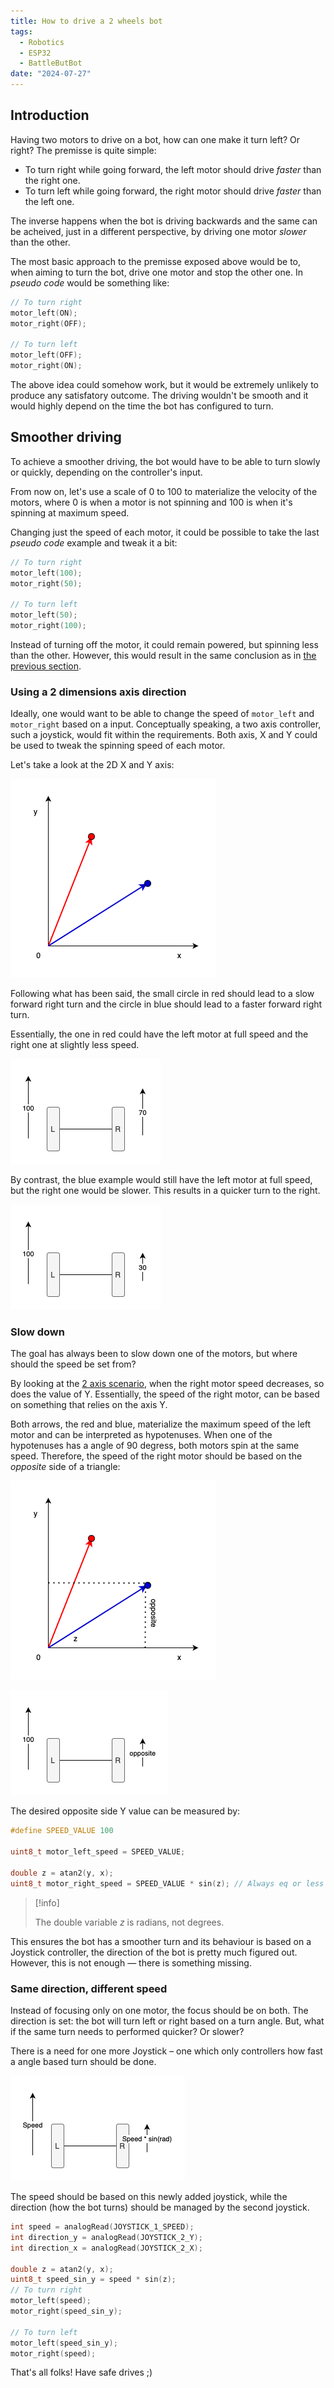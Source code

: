 ```yaml
---
title: How to drive a 2 wheels bot
tags:
  - Robotics
  - ESP32
  - BattleButBot
date: "2024-07-27"
---
```


## Introduction

Having two motors to drive on a bot, how can one make it turn left? Or right?
The premisse is quite simple:

- To turn right while going forward, the left motor should drive _faster_ than the right one.
- To turn left while going forward, the right motor should drive _faster_ than the left one.

The inverse happens when the bot is driving backwards and the same can be acheived, just in a different perspective, by driving one motor _slower_ than the other.

The most basic approach to the premisse exposed above would be to, when aiming to turn the bot, drive one motor and stop the other one. In _pseudo code_ would be something like:

```C
// To turn right
motor_left(ON);
motor_right(OFF);

// To turn left
motor_left(OFF);
motor_right(ON);
```

The above idea could somehow work, but it would be extremely unlikely to produce any satisfatory outcome. The driving wouldn't be smooth and it would highly depend on the time the bot has configured to turn.

## Smoother driving

To achieve a smoother driving, the bot would have to be able to turn slowly or quickly, depending on the controller's input.

From now on, let's use a scale of 0 to 100 to materialize the velocity of the motors, where 0 is when a motor is not spinning and 100 is when it's spinning at maximum speed.

Changing just the speed of each motor, it could be possible to take the last _pseudo code_ example and tweak it a bit:

```C
// To turn right
motor_left(100);
motor_right(50);

// To turn left
motor_left(50);
motor_right(100);
```

Instead of turning off the motor, it could remain powered, but spinning less than the other. However, this would result in the same conclusion as in [the previous section](#introduction).

### Using a 2 dimensions axis direction

Ideally, one would want to be able to change the speed of `motor_left` and `motor_right` based on a input. Conceptually speaking, a two axis controller, such a joystick, would fit within the requirements. Both axis, X and Y could be used to tweak the spinning speed of each motor.

Let's take a look at the 2D X and Y axis:

![2D axis](../img/Axis2d.png)

Following what has been said, the small circle in red should lead to a slow forward right turn and the circle in blue should lead to a faster forward right turn.

Essentially, the one in red could have the left motor at full speed and the right one at slightly less speed.

![AxisRedExample](../img/AxisRedExampleTurn.png)

By contrast, the blue example would still have the left motor at full speed, but the right one would be slower. This results in a quicker turn to the right.

![Axis Blue Example](../img/AxisBlueExample.png)

### Slow down

The goal has always been to slow down one of the motors, but where should the speed be set from?

By looking at the [2 axis scenario](#using-a-2-dimensions-axis-direction), when the right motor speed decreases, so does the value of Y. Essentially, the speed of the right motor, can be based on something that relies on the axis Y.

Both arrows, the red and blue, materialize the maximum speed of the left motor and can be interpreted as hypotenuses. When one of the hypotenuses has a angle of 90 degress, both motors spin at the same speed. Therefore, the speed of the right motor should be based on the _opposite_ side of a triangle:

![Opposite side of the triangle](../img/OppositeAxis.png)

![Opposite site turn](../img/SpeedOpposite.png)

The desired opposite side Y value can be measured by:

```C
#define SPEED_VALUE 100

uint8_t motor_left_speed = SPEED_VALUE;

double z = atan2(y, x);
uint8_t motor_right_speed = SPEED_VALUE * sin(z); // Always eq or less than 100
```

> [!info]
>
> The double variable _z_ is radians, not degrees.

This ensures the bot has a smoother turn and its behaviour is based on a Joystick controller, the direction of the bot is pretty much figured out. However, this is not enough — there is something missing.

### Same direction, different speed

Instead of focusing only on one motor, the focus should be on both. The direction is set: the bot will turn left or right based on a turn angle. But, what if the same turn needs to performed quicker? Or slower?

There is a need for one more Joystick – one which only controllers how fast a angle based turn should be done.

![Rad Speed Example](../img/AxisRadSpeedBased.png)

The speed should be based on this newly added joystick, while the direction (how the bot turns) should be managed by the second joystick.

```C
int speed = analogRead(JOYSTICK_1_SPEED);
int direction_y = analogRead(JOYSTICK_2_Y);
int direction_x = analogRead(JOYSTICK_2_X);

double z = atan2(y, x);
uint8_t speed_sin_y = speed * sin(z);
// To turn right
motor_left(speed);
motor_right(speed_sin_y);

// To turn left
motor_left(speed_sin_y);
motor_right(speed);
```

That's all folks! Have safe drives ;)

